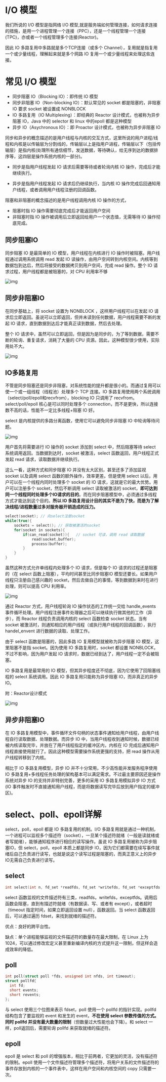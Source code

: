 # I/O 模型

我们所说的 I/O 模型是指网络 I/O 模型,就是服务端如何管理连接，如何请求连接的措施，是用一个进程管理一个连接（PPC），还是一个线程管理一个连接(TPC)，亦或者一个线程管理多个连接(Reactor)。

因此 IO 多路复用中多路就是多个TCP连接（或多个 Channel），复用就是指复用一个或少量线程，理解起来就是多个网路 IO 复用一个或少量线程来处理这些连接。

# 常见 I/O 模型

- 同步阻塞 IO（Blocking IO）：即传统 IO 模型
- 同步非阻塞 IO（Non-blocking IO）：默认常见的 socket 都是阻塞的，非阻塞 IO 要求 socket 被设置成 NONBLOCK
- IO 多路复用（IO Multiplexing）：即经典的 Reactor 设计模式，也被称为异步阻塞 IO，Java 中的 selector 和 linux 中的epoll 都是这种模型
- 异步 IO（Asychronous IO）：即 Proactor 设计模式，也被称为异步非阻塞 IO

同步和异步的概念描述的是用户线程与内核的交互方式，这里所说的用户进程/线程和内核是以传输层为分割线的，传输层以上是指用户进程，传输层以下（包括传输层）是指内核(处理所有通信细节，发送数据，等待确认，给无序到达的数据排序等，这四层是操作系统内核的一部分)。

- 同步是指用户线程发起 IO 请求后需要等待或者轮询内核 IO 操作，完成后才能继续执行。

- 异步是指用户线程发起 IO 请求后仍继续执行，当内核 IO 操作完成后回通知用户线程，或者调用用户线程注册的回调函数。

阻塞和非阻塞的概念描述的是用户线程调用内核 IO 操作的方式，

- 阻塞时指 IO 操作需要彻底完成后才能返回用户空间
- 非阻塞时指 IO 操作被调用后立即返回给用户一个状态值，无需等待 IO 操作彻底完成。

## 同步阻塞IO

同步阻塞 IO 是最简单的 IO 模型，用户线程在内核进行 IO 操作时被阻塞。用户线程通过调用系统调用 read 发起 IO 读操作，由用户空间转到内核空间。内核等到数据包到达后，然后将接受的数据拷贝到用户空间，完成 read 操作。整个 IO 请求过程，用户线程都是被阻塞的，对 CPU 利用率不够

![img](../Attachment/142330286789443.png)

## 同步非阻塞IO

在同步基础上，将 socket 设置为 NONBLOCK ，这样用户线程可以在发起 IO 请求后立即返回。虽说可以立即返回，但并未读到任何数据，用户线程需要不断的发起 IO 请求，直到数据到达后才能真正读到数据，然后去处理。

整个 IO 请求中，虽然可以立即返回，但是因为是同步的，为了等到数据，需要不断的轮询、重复请求，消耗了大量的 CPU 资源。因此，这种模型很少使用，实际用处不大。

![img](../Attachment/142332004602984.png)

## IO多路复用

不管是同步阻塞还是同步非阻塞，对系统性能的提升都是很小的。而通过复用可以使一个或一组线程（线程池）处理多个 TCP 连接。IO 多路复用使用两个系统调用（select/poll/epoll和recvfrom），blocking IO 只调用了 recvfrom。select/poll/epoll 核心是可以同时处理多个 connection，而不是更快，所以连接数不高的话，性能不一定比多线程+阻塞 IO 好。

select 是内核提供的多路分离函数，使用它可以避免同步非阻塞 IO 中轮询等待问题。

![img](../Attachment/142332187256396.png)

用户首先将需要进行 IO 操作的 socket 添加到 select 中，然后阻塞等待 select 系统调用返回。当数据到达时，socket 被激活，select 函数返回，用户线程正式发起 read 请求，读取数据并继续执行。

这么一看，这种方式和同步阻塞 IO 并没有太大区别，甚至还多了添加监视 socket 以及调用 select 函数的额外操作，效率更差。但是使用 select 以后，用户可以在一个线程内同时处理多个 socket 的 IO 请求，这就是它的最大优势。用户可以注册多个 socket，然后不断调用 select 读取被激活的 socket，**即可达到同一个线程同时处理多个IO请求的目的**。而在同步阻塞模型中，必须通过多线程方式才能达到这个目的。**所以 IO 多路复用设计目的其实不是为了快，而是为了解决线程/进程数量过多对服务器开销造成的压力。**

```c
select(socket); // 向select注册socket
while(true){
	sockets = select(); // 获取被激活的socket
	for(socket in sockets){
        if(can_read(socket)){	// socket 可读，调用 read 读取数据
            read(socket,buffer);
            process(buffer);
    	}
    }
}
```

虽然这种方式允许单线程内处理多个 IO 请求，但是每个 IO 请求的过程还是阻塞的（在 select 函数上阻塞），平均时间甚至比同步阻塞IO 模型还要长。如果用户线程只注册自己感兴趣的 socket，然后去做自己的事情，等到数据到来时在进行处理，则可以提高 CPU 利用率。

![img](../Attachment/142333254136604.png)

通过 Reactor 方式，用户线程轮询 IO 操作状态的工作统一交给 handle_events 事件循环处理。用户线程注册事件处理器之后可以继续执行做其他的工作（异步），而 Reactor 线程负责调用内核的 select 函数检查 socket 状态。当有 socket 被激活时，则通知相应的用户线程（或执行用户线程的回调函数），执行 handel_envent 进行数据的读取、处理工作。

由于 select 函数是阻塞的，因此多路 IO 复用模型就被称为异步阻塞 IO 模型，这里阻塞不是指 socket。因为使用 IO 多路复用时，socket 都设置 NONBLOCK，不过不影响，因为用户发起 IO 请求时，数据已经到达了，用户线程一定不会被阻塞。

IO 多路复用是最常用的 IO 模型，但其异步程度还不彻底，因为它使用了回阻塞线程的 select 系统调用。因此 IO 多路复用只能称为异步阻塞 IO，而非真正的异步IO。

附：Reactor设计模式

![img](../Attachment/142332350853195.png)

## 异步非阻塞IO

在 IO 多路复用模型中，事件循环文件句柄的状态事件通知给用户线程，由用户线程自行读取数据、处理数据。而异步 IO 中，当用户线程收到通知时候，数据已经被内核读取完毕，并放在了用户线程指定的缓冲区内，内核在 IO 完成后通知用户线程直接使用就行了。因此这种模型需要操作系统更强的支持，把 read 操作从用户线程转移到了内核。

相比于 IO 多路复用模型，异步 IO 并不十分常用，不少高性能并发服务程序使用 IO 多路复用+多线程任务处理的架构基本可以满足需求。不过最主要原因还是操作系统对异步 IO 的支持并非特别完善，更多的采用 IO 多路复用模拟异步 IO 方式(IO 事件触发时不直接通知用户线程，而是将数据读写完毕后放到用户指定的缓冲区)。

# select、poll、epoll详解

select，poll，epoll 都是 IO 多路复用的机制。I/O 多路复用就是通过一种机制，一个进程可以监视多个描述符（socket），一旦某个描述符就绪（一般是读就绪或者写就绪），能够通知程序进行相应的读写操作。虽说 IO 多路复用被称为异步阻塞IO，但 select，poll，epoll 本质上都是同步 IO，因为它们都需要在续写事件就绪后自己负责进行读写，也就是说这个读写过程是阻塞的，而真正意义上的异步 IO无需自己负责进行读写。

## select

```c++
int select(int n, fd_set *readfds, fd_set *writefds, fd_set *exceptfds, struct timeval *timeout);
```

select 函数监视的文件描述符有三类，readfds，writefds，exceptfds。调用后函数会阻塞，直到有描述符就绪（有数据读、写、或者有 except），或者超时（timeout 指定时间，如果立即返回设置 null），函数返回。当 select 函数返回后，可以通过遍历 fdset，来找到就绪的描述符。

优点：良好的跨平台性。

缺点：单个进程能够监视的文件描述符的数量存在最大限制，在 Linux 上为 1024，可以通过修改宏定义甚至重新编译内核的方式提升这一限制，但这样会造成效率的降低。

## poll

```c++
int poll(struct poll *fds, unsigned int nfds, int timeout);
struct pollfd{
  int fd;
  short events;
  short revents;
};
```

与 select 使用三个位图来表示 fdset，poll 使用一个 pollfd 的指针实现。pollfd 结构包含了要监视的 event 和发生的 event，**不在使用 select 参数传值的方式。同时 pollfd 并没有最大数量的限制**（但数量过大性能也会下降）。和 select 一样，poll返回后，需要轮询 pollfd 来获取就绪的描述符。

## epoll

epoll 是 select 和 poll 的增强版本，相比于前两者，它更加的灵活，没有描述符的限制。epoll 使用一个文件描述符管理多个描述符，将用户关系的文件描述符的事件存放到内核的一个事件表中，这样在用户空间和内核空间的 copy 只需要一次。
